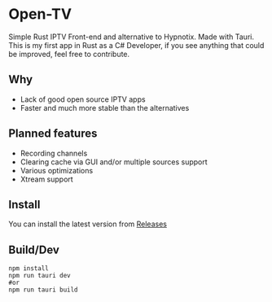 # Open-TV

Simple Rust IPTV Front-end and alternative to Hypnotix. Made with Tauri.
This is my first app in Rust as a C# Developer, if you see anything that could
be improved, feel free to contribute.

## Why

- Lack of good open source IPTV apps
- Faster and much more stable than the alternatives

## Planned features

- Recording channels
- Clearing cache via GUI and/or multiple sources support
- Various optimizations
- Xtream support

## Install
You can install the latest version from [Releases](https://github.com/Fredolx/open-tv/releases/)

## Build/Dev

```
npm install
npm run tauri dev 
#or
npm run tauri build
```






